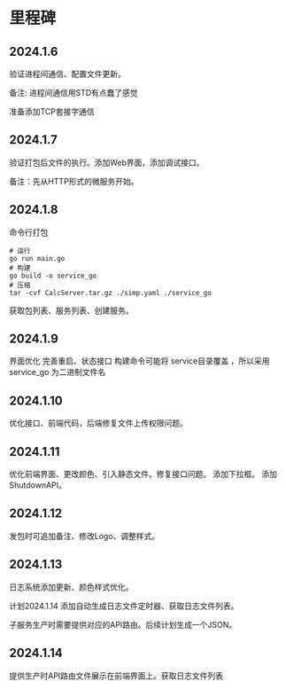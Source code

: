 # 里程碑

## 2024.1.6

验证进程间通信、配置文件更新。

备注: 进程间通信用STD有点蠢了感觉

准备添加TCP套接字通信

## 2024.1.7

验证打包后文件的执行。添加Web界面，添加调试接口。

备注：先从HTTP形式的微服务开始。

## 2024.1.8

命令行打包

````shell
# 运行
go run main.go
# 构建
go build -o service_go
# 压缩
tar -cvf CalcServer.tar.gz ./simp.yaml ./service_go
````

获取包列表、服务列表、创建服务。

## 2024.1.9

界面优化 完善重启、状态接口
构建命令可能将 service目录覆盖 ，所以采用 service_go 为二进制文件名

## 2024.1.10

优化接口、前端代码，后端修复文件上传权限问题。

## 2024.1.11

优化前端界面、更改颜色、引入静态文件。修复接口问题。
添加下拉框。
添加ShutdownAPI。

## 2024.1.12

发包时可追加备注、修改Logo、调整样式。

## 2024.1.13

日志系统添加更新、颜色样式优化。

计划2024.1.14 添加自动生成日志文件定时器、获取日志文件列表。

子服务生产时需要提供对应的API路由。后续计划生成一个JSON。

## 2024.1.14

提供生产时API路由文件展示在前端界面上。获取日志文件列表
